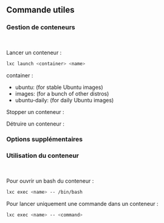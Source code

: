 ## Commande utiles

### Gestion de conteneurs
<br>

Lancer un conteneur :
```bash
lxc launch <container> <name>
```
container :
* ubuntu: (for stable Ubuntu images)
* images: (for a bunch of other distros)
* ubuntu-daily: (for daily Ubuntu images)

Stopper un conteneur : 

Détruire un conteneur :

### Options supplémentaires


### Utilisation du conteneur
<br>

Pour ouvrir un bash du conteneur :
```bash
lxc exec <name> -- /bin/bash
```
Pour lancer uniquement une commande dans un conteneur :
```bash
lxc exec <name> -- <command>
```
